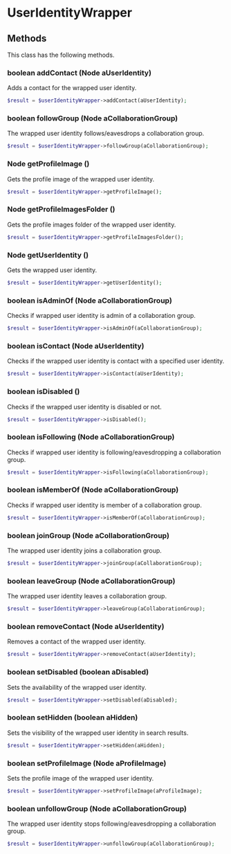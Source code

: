 # UserIdentityWrapper


## Methods
This class has the following methods.


### boolean addContact (Node aUserIdentity)
Adds a contact for the wrapped user identity.

```php
$result = $userIdentityWrapper->addContact(aUserIdentity);
```


### boolean followGroup (Node aCollaborationGroup)
The wrapped user identity follows/eavesdrops a collaboration group.

```php
$result = $userIdentityWrapper->followGroup(aCollaborationGroup);
```


### Node getProfileImage ()
Gets the profile image of the wrapped user identity.

```php
$result = $userIdentityWrapper->getProfileImage();
```


### Node getProfileImagesFolder ()
Gets the profile images folder of the wrapped user identity.

```php
$result = $userIdentityWrapper->getProfileImagesFolder();
```


### Node getUserIdentity ()
Gets the wrapped user identity.

```php
$result = $userIdentityWrapper->getUserIdentity();
```


### boolean isAdminOf (Node aCollaborationGroup)
Checks if wrapped user identity is admin of a collaboration group.

```php
$result = $userIdentityWrapper->isAdminOf(aCollaborationGroup);
```


### boolean isContact (Node aUserIdentity)
Checks if the wrapped user identity is contact with a specified user identity.

```php
$result = $userIdentityWrapper->isContact(aUserIdentity);
```


### boolean isDisabled ()
Checks if the wrapped user identity is disabled or not.

```php
$result = $userIdentityWrapper->isDisabled();
```


### boolean isFollowing (Node aCollaborationGroup)
Checks if wrapped user identity is following/eavesdropping a collaboration group.

```php
$result = $userIdentityWrapper->isFollowing(aCollaborationGroup);
```


### boolean isMemberOf (Node aCollaborationGroup)
Checks if wrapped user identity is member of a collaboration group.

```php
$result = $userIdentityWrapper->isMemberOf(aCollaborationGroup);
```


### boolean joinGroup (Node aCollaborationGroup)
The wrapped user identity joins a collaboration group.

```php
$result = $userIdentityWrapper->joinGroup(aCollaborationGroup);
```


### boolean leaveGroup (Node aCollaborationGroup)
The wrapped user identity leaves a collaboration group.

```php
$result = $userIdentityWrapper->leaveGroup(aCollaborationGroup);
```


### boolean removeContact (Node aUserIdentity)
Removes a contact of the wrapped user identity.

```php
$result = $userIdentityWrapper->removeContact(aUserIdentity);
```


### boolean setDisabled (boolean aDisabled)
Sets the availability of the wrapped user identity.

```php
$result = $userIdentityWrapper->setDisabled(aDisabled);
```


### boolean setHidden (boolean aHidden)
Sets the visibility of the wrapped user identity in search results.

```php
$result = $userIdentityWrapper->setHidden(aHidden);
```


### boolean setProfileImage (Node aProfileImage)
Sets the profile image of the wrapped user identity.

```php
$result = $userIdentityWrapper->setProfileImage(aProfileImage);
```


### boolean unfollowGroup (Node aCollaborationGroup)
The wrapped user identity stops following/eavesdropping a collaboration group.

```php
$result = $userIdentityWrapper->unfollowGroup(aCollaborationGroup);
```

